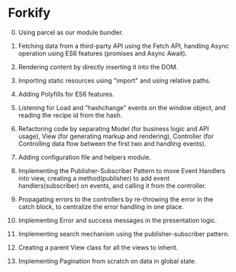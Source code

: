 # Forkify

0) Using parcel as our module bundler.

1) Fetching data from a third-party API using the Fetch API, handling Async operation using ES6 features (promises and Async Await).

2) Rendering content by directly inserting it into the DOM.

3) Importing static resources using "import" and using relative paths.

4) Adding Polyfills for ES6 features.

5) Listening for Load and "hashchange" events on the window object, and reading the recipe id from the hash.

6) Refactoring code by separating Model (for business logic and API usage), View (for generating markup and rendering), Controller (for Controlling data flow between the first two and handling events).

7) Adding configuration file and helpers module.

8) Implementing the Publisher-Subscriber Pattern to move Event Handlers into view, creating a method(publisher) to add event handlers(subscriber) on events, and calling it from the controller.

9) Propagating errors to the controllers by re-throwing the error in the catch block, to centralize the error handling in one place.

10) Implementing Error and success messages in the presentation logic.

11) Implementing search mechanism using the publisher-subscriber pattern.

12) Creating a parent View class for all the views to inherit.

13) Implementing Pagination from scratch on data in global state.